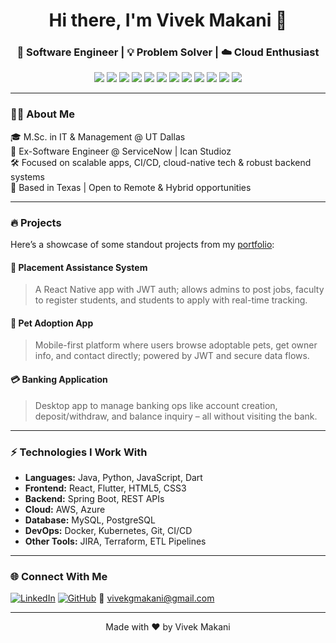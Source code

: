 <h1 align="center">Hi there, I'm Vivek Makani 👋</h1>
<h3 align="center">🚀 Software Engineer | 💡 Problem Solver | ☁️ Cloud Enthusiast</h3>

<p align="center">
  <img src="https://img.shields.io/badge/Java-ED8B00?style=for-the-badge&logo=java&logoColor=white"/>
  <img src="https://img.shields.io/badge/Python-3776AB?style=for-the-badge&logo=python&logoColor=white"/>
  <img src="https://img.shields.io/badge/Spring_Boot-6DB33F?style=for-the-badge&logo=spring-boot&logoColor=white"/>
  <img src="https://img.shields.io/badge/AWS-232F3E?style=for-the-badge&logo=amazonaws&logoColor=white"/>
  <img src="https://img.shields.io/badge/React-20232A?style=for-the-badge&logo=react&logoColor=61DAFB"/>
  <img src="https://img.shields.io/badge/Flutter-02569B?style=for-the-badge&logo=flutter&logoColor=white"/>
  <img src="https://img.shields.io/badge/MySQL-4479A1?style=for-the-badge&logo=mysql&logoColor=white"/>
  <img src="https://img.shields.io/badge/HTML5-E34F26?style=for-the-badge&logo=html5&logoColor=white"/>
  <img src="https://img.shields.io/badge/CSS3-1572B6?style=for-the-badge&logo=css3&logoColor=white"/>
  <img src="https://img.shields.io/badge/Git-F05032?style=for-the-badge&logo=git&logoColor=white"/>
  <img src="https://img.shields.io/badge/Docker-2496ED?style=for-the-badge&logo=docker&logoColor=white"/>
  <img src="https://img.shields.io/badge/Kubernetes-326CE5?style=for-the-badge&logo=kubernetes&logoColor=white"/>
</p>

---

### 👨‍💻 About Me

🎓 M.Sc. in IT & Management @ UT Dallas  
💼 Ex-Software Engineer @ ServiceNow | Ican Studioz  
🛠️ Focused on scalable apps, CI/CD, cloud-native tech & robust backend systems  
📍 Based in Texas | Open to Remote & Hybrid opportunities  

---

### 🔥 Projects

Here’s a showcase of some standout projects from my [portfolio](https://vivekmakani.github.io/portfolio/):

#### 🧠 **Placement Assistance System**
> A React Native app with JWT auth; allows admins to post jobs, faculty to register students, and students to apply with real-time tracking.

#### 🐶 **Pet Adoption App**
> Mobile-first platform where users browse adoptable pets, get owner info, and contact directly; powered by JWT and secure data flows.

#### 💳 **Banking Application**
> Desktop app to manage banking ops like account creation, deposit/withdraw, and balance inquiry – all without visiting the bank.

---

### ⚡ Technologies I Work With

- **Languages:** Java, Python, JavaScript, Dart  
- **Frontend:** React, Flutter, HTML5, CSS3  
- **Backend:** Spring Boot, REST APIs  
- **Cloud:** AWS, Azure  
- **Database:** MySQL, PostgreSQL  
- **DevOps:** Docker, Kubernetes, Git, CI/CD  
- **Other Tools:** JIRA, Terraform, ETL Pipelines

---

### 🌐 Connect With Me

[![LinkedIn](https://img.shields.io/badge/-LinkedIn-0077B5?style=flat-square&logo=linkedin&logoColor=white)](https://www.linkedin.com/in/vivek-makani/)
[![GitHub](https://img.shields.io/badge/-GitHub-181717?style=flat-square&logo=github&logoColor=white)](https://github.com/vivekmakani)
📧 [vivekgmakani@gmail.com](mailto:vivekgmakani@gmail.com)

---

<p align="center">Made with ❤️ by Vivek Makani</p>
